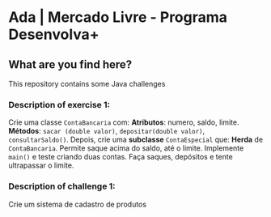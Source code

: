 # Ada | Mercado Livre - Programa Desenvolva+
## What are you find here?
This repository contains some Java challenges

### Description of exercise 1:
Crie uma classe `ContaBancaria` com:
**Atributos**: numero, saldo, limite.
**Métodos**: `sacar (double valor)`, `depositar(double valor)`, `consultarSaldo()`.
Depois, crie uma **subclasse** `ContaEspecial` que:
**Herda** de `ContaBancaria`.
Permite saque acima do saldo, até o limite.
Implemente `main()` e teste criando duas contas. Faça saques, depósitos e tente ultrapassar o limite.

### Description of challenge 1:
Crie um sistema de cadastro de produtos